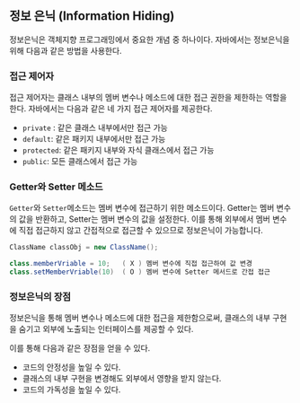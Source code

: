 ## 정보 은닉 (Information Hiding)

정보은닉은 객체지향 프로그래밍에서 중요한 개념 중 하나이다. 자바에서는 정보은닉을 위해 다음과 같은 방법을 사용한다.

### 접근 제어자

접근 제어자는 클래스 내부의 멤버 변수나 메소드에 대한 접근 권한을 제한하는 역할을 한다. 자바에서는 다음과 같은 네 가지 접근 제어자를 제공한다.

- `private` : 같은 클래스 내부에서만 접근 가능
- `default`: 같은 패키지 내부에서만 접근 가능
- `protected`: 같은 패키지 내부와 자식 클래스에서 접근 가능
- `public`: 모든 클래스에서 접근 가능

### Getter와 Setter 메소드

`Getter`와 `Setter`메소드는 멤버 변수에 접근하기 위한 메소드이다. Getter는 멤버 변수의 값을 반환하고, Setter는 멤버 변수의 값을 설정한다. 이를 통해 외부에서 멤버 변수에 직접 접근하지 않고 간접적으로 접근할 수 있으므로 정보은닉이 가능합니다.

```java
ClassName classObj = new ClassName();

class.memberVriable = 10;   ( X ) 멤버 변수에 직접 접근하여 값 변경
class.setMemberVriable(10)  ( O ) 멤버 변수에 Setter 메서드로 간접 접근
```

### 정보은닉의 장점

정보은닉을 통해 멤버 변수나 메소드에 대한 접근을 제한함으로써, 클래스의 내부 구현을 숨기고 외부에 노출되는 인터페이스를 제공할 수 있다.

이를 통해 다음과 같은 장점을 얻을 수 있다.

- 코드의 안정성을 높일 수 있다.
- 클래스의 내부 구현을 변경해도 외부에서 영향을 받지 않는다.
- 코드의 가독성을 높일 수 있다.